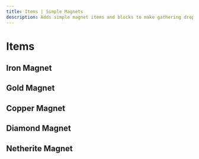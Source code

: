 ```yaml
---
title: Items | Simple Magnets
description: Adds simple magnet items and blocks to make gathering dropped items easier. Upgrade your magnet to make it reach further out. Use the magnet blocks to gather items from your mob farm instead of using tons of hoppers!
---
```


# Items

## Iron Magnet

<ShapedRecipe
a1="red_dye" b1="" c1="blue_dye"
a2="iron_ingot" b2="" c2="iron_ingot"
a3="iron_ingot" b3="iron_ingot" c3="iron_ingot"
output="magnet:iron_magnet"/>

## Gold Magnet

<ShapelessRecipe
:ingredients="['magnet:iron_magnet', 'gold_ingot']"
output="magnet:gold_magnet"/>

## Copper Magnet

<ShapelessRecipe
:ingredients="['magnet:gold_magnet', 'copper_ingot']"
output="magnet:copper_magnet"/>

## Diamond Magnet

<ShapelessRecipe
:ingredients="['magnet:copper_magnet', 'diamond']"
output="magnet:diamond_magnet"/>

## Netherite Magnet

<ShapelessRecipe
:ingredients="['magnet:diamond_magnet', 'netherite_ingot']"
output="magnet:netherite_magnet"/>
